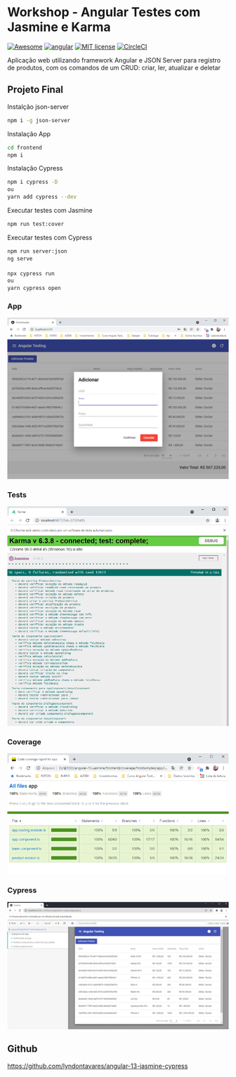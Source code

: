 # Workshop - Angular Testes com Jasmine e Karma

[![Awesome](https://awesome.re/badge.svg)](https://awesome.re)
[![angular](https://badges.aleen42.com/src/angular.svg)](https://badges.aleen42.com/src/angular.svg)
[![MIT license](http://img.shields.io/badge/license-MIT-brightgreen.svg?style=flat)](http://opensource.org/licenses/MIT)
[![CircleCI](https://circleci.com/gh/lyndontavares/angular-13-jasmine-cypress.svg?style=shield)](https://circleci.com/gh/lyndontavares/angular-13-jasmine-cypress)

Aplicação web utilizando framework Angular e JSON Server para registro de produtos, com os comandos de um CRUD: criar, ler, atualizar e deletar

## Projeto Final

Instalção json-server

```bash
npm i -g json-server
```

Instalação App

```bash
cd frontend
npm i
```

Instalação Cypress

```bash
npm i cypress -D
ou
yarn add cypress --dev
```

Executar testes com Jasmine

```bash
npm run test:cover
```

Executar testes com Cypress

```bash
npm run server:json
ng serve

npx cypress run
ou
yarn cypress open
```

### App

![](assets/app.PNG)

### Tests

![](assets/angular-karma.PNG)

### Coverage

![](assets/angular-coverage.PNG)


### Cypress

![](assets/angular-cypress.PNG)


## Github

https://github.com/lyndontavares/angular-13-jasmine-cypress
